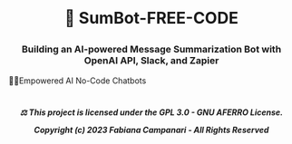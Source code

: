  <br>
 
# <p align="center">🤖 SumBot-FREE-CODE<br>
### <p align="center"> Building an AI-powered Message Summarization Bot with OpenAI API, Slack, and Zapier

💪🏽Empowered AI No-Code Chatbots













#

##### <p align="center"> ⚖︎ This project is licensed under the GPL 3.0 - GNU AFERRO License.<p align="center"> Copyright (c) 2023 Fabiana Campanari - All Rights Reserved </p>





















#
